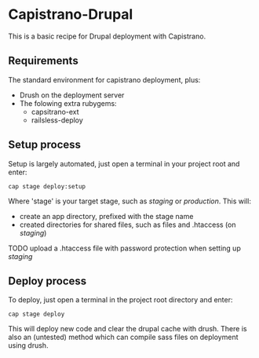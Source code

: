 Capistrano-Drupal
=================

This is a basic recipe for Drupal deployment with Capistrano.

Requirements
------------

The standard environment for capistrano deployment, plus:

+ Drush on the deployment server
+ The folowing extra rubygems:
  + capsitrano-ext
  + railsless-deploy

Setup process
-------------

Setup is largely automated, just open a terminal in your project root and 
enter:

`cap stage deploy:setup`

Where 'stage' is your target stage, such as _staging_ or _production_. This will:

+ create an app directory, prefixed with the stage name
+ created directories for shared files, such as files and .htaccess (on _staging_)

TODO upload a .htaccess file with password protection when setting up _staging_

Deploy process
--------------

To deploy, just open a terminal in the project root directory and enter:

`cap stage deploy`

This will deploy new code and clear the drupal cache with drush. There is also
an (untested) method which can compile sass files on deployment using drush.
